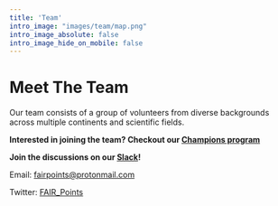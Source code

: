 ```yaml
---
title: 'Team'
intro_image: "images/team/map.png"
intro_image_absolute: false
intro_image_hide_on_mobile: false
---
```


# Meet The Team
Our team consists of a group of volunteers from diverse backgrounds across multiple continents and scientific fields.

**Interested in joining the team? Checkout our [Champions program](https://www.fairpoints.org/champions/)**

**Join the discussions on our [Slack](https://join.slack.com/t/fairpoints/shared_invite/zt-yaw3p6xd-4xIq7LXCEBKPME0DP_AiGg)!**

Email: [fairpoints@protonmail.com](mailto:fairpoints@protonmail.com)

Twitter: [FAIR_Points](https://twitter.com/FAIR_Points)
